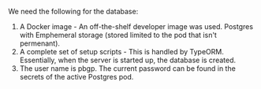 We need the following for the database:
1. A Docker image - An off-the-shelf developer image was used.    Postgres with Emphemeral storage (stored limited to the pod that isn't permenant).
2. A complete set of setup scripts - This is handled by TypeORM.    Essentially, when the server is started up, the database is created.  
3. The user name is pbgp.   The current password can be found in the secrets of the active Postgres pod.  
 
